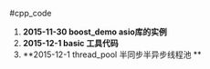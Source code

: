 #cpp_code
1. **2015-11-30   boost_demo asio库的实例**
2. **2015-12-1    basic  工具代码**
3. **2015-12-1    thread_pool 半同步半异步线程池 **